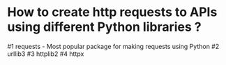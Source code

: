 # How to create http requests to APIs using different Python libraries ?

#1 requests - Most popular package for making requests using Python
#2 urllib3 
#3 httplib2 
#4 httpx
